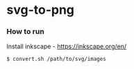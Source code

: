 # svg-to-png
### How to run
Install inkscape - https://inkscape.org/en/
```
$ convert.sh /path/to/svg/images
```
